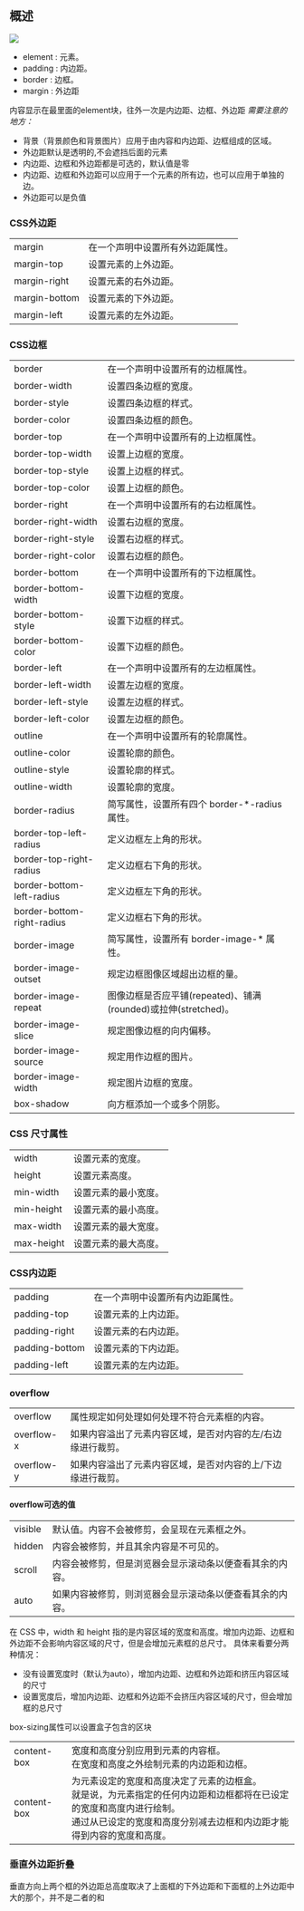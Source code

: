 ## 概述

<img src="http://www.w3school.com.cn//i/ct_boxmodel.gif" style="vertical-align:middle;"/>

+ element : 元素。
+ padding : 内边距。
+ border : 边框。
+ margin : 外边距

内容显示在最里面的element块，往外一次是内边距、边框、外边距
*需要注意的地方：*
+ 背景（背景颜色和背景图片）应用于由内容和内边距、边框组成的区域。
+ 外边距默认是透明的,不会遮挡后面的元素
+ 内边距、边框和外边距都是可选的，默认值是零
+ 内边距、边框和外边距可以应用于一个元素的所有边，也可以应用于单独的边。
+ 外边距可以是负值

### CSS外边距
<table>
<tbody>
<tr>
<td>margin</td>
<td>在一个声明中设置所有外边距属性。</td>
</tr>
<tr>
<td>margin-top</td>
<td>设置元素的上外边距。</td>
</tr>
<tr>
<td>margin-right</td>
<td>设置元素的右外边距。</td>
</tr>
<tr>
<td>margin-bottom</td>
<td>设置元素的下外边距。</td>
</tr>
<tr>
<td>margin-left</td>
<td>设置元素的左外边距。</td>
</tr>
</tbody>
</table>

### CSS边框
<table><tbody>
<tr><td>border</td><td>在一个声明中设置所有的边框属性。</td></tr>
<tr><td>border-width</td><td>设置四条边框的宽度。</td></tr>
<tr><td>border-style</td><td>设置四条边框的样式。</td></tr>
<tr><td>border-color</td><td>设置四条边框的颜色。</td></tr>
<tr><td>border-top</td><td>在一个声明中设置所有的上边框属性。</td></tr>
<tr><td>border-top-width</td><td>设置上边框的宽度。</td></tr>
<tr><td>border-top-style</td><td>设置上边框的样式。</td></tr>
<tr><td>border-top-color</td><td>设置上边框的颜色。</td></tr>
<tr><td>border-right</td><td>在一个声明中设置所有的右边框属性。</td></tr>
<tr><td>border-right-width</td><td>设置右边框的宽度。</td></tr>
<tr><td>border-right-style</td><td>设置右边框的样式。</td></tr>
<tr><td>border-right-color</td><td>设置右边框的颜色。</td></tr>
<tr><td>border-bottom</td><td>在一个声明中设置所有的下边框属性。</td></tr>
<tr><td>border-bottom-width</td><td>设置下边框的宽度。</td></tr>
<tr><td>border-bottom-style</td><td>设置下边框的样式。</td></tr>
<tr><td>border-bottom-color</td><td>设置下边框的颜色。</td></tr>
<tr><td>border-left</td><td>在一个声明中设置所有的左边框属性。</td></tr>
<tr><td>border-left-width</td><td>设置左边框的宽度。</td></tr>
<tr><td>border-left-style</td><td>设置左边框的样式。</td></tr>
<tr><td>border-left-color</td><td>设置左边框的颜色。</td></tr>
<tr><td>outline</td><td>在一个声明中设置所有的轮廓属性。</td></tr>
<tr><td>outline-color</td><td>设置轮廓的颜色。</td></tr>
<tr><td>outline-style</td><td>设置轮廓的样式。</td></tr>
<tr><td>outline-width</td><td>设置轮廓的宽度。</td></tr>
<tr><td>border-radius</td><td>简写属性，设置所有四个 border-*-radius 属性。</td></tr>
<tr><td>border-top-left-radius</td><td>定义边框左上角的形状。</td></tr>
<tr><td>border-top-right-radius</td><td>定义边框右下角的形状。</td></tr>
<tr><td>border-bottom-left-radius</td><td>定义边框左下角的形状。</td></tr>
<tr><td>border-bottom-right-radius</td><td>定义边框右下角的形状。</td></tr>
<tr><td>border-image</td><td>简写属性，设置所有 border-image-* 属性。</td></tr>
<tr><td>border-image-outset</td><td>规定边框图像区域超出边框的量。</td></tr>
<tr><td>border-image-repeat</td><td>图像边框是否应平铺(repeated)、铺满(rounded)或拉伸(stretched)。</td></tr>
<tr><td>border-image-slice</td><td>规定图像边框的向内偏移。</td></tr>
<tr><td>border-image-source</td><td>规定用作边框的图片。</td></tr>
<tr><td>border-image-width</td><td>规定图片边框的宽度。</td></tr>
<tr><td>box-shadow</td><td>向方框添加一个或多个阴影。</td></tr>
</tbody></table>

### CSS 尺寸属性
<table>
<tbody>
<tr>
<td>width</td>
<td>设置元素的宽度。</td>
</tr>
<tr>
<td>height</td>
<td>设置元素高度。</td>
</tr>
<tr>
<td>min-width</td>
<td>设置元素的最小宽度。</td>
</tr>
<tr>
<td>min-height</td>
<td>设置元素的最小高度。</td>
</tr>
<tr>
<td>max-width</td>
<td>设置元素的最大宽度。</td>
</tr>
<tr>
<td>max-height</td>
<td>设置元素的最大高度。</td>
</tr>
</tbody>
</table>

### CSS内边距
<table><tbody>
<tr><td>padding</td><td>在一个声明中设置所有内边距属性。</td></tr>
<tr><td>padding-top</td><td>设置元素的上内边距。</td></tr>
<tr><td>padding-right</td><td>设置元素的右内边距。</td></tr>
<tr><td>padding-bottom</td><td>设置元素的下内边距。</td></tr>
<tr><td>padding-left</td><td>设置元素的左内边距。</td></tr>
</tbody></table>

### overflow
<table><tbody>
<tr><td>overflow</td><td>属性规定如何处理如何处理不符合元素框的内容。</td></tr>
<tr><td>overflow-x</td><td>如果内容溢出了元素内容区域，是否对内容的左/右边缘进行裁剪。</td></tr>
<tr><td>overflow-y</td><td>如果内容溢出了元素内容区域，是否对内容的上/下边缘进行裁剪。</td></tr>
</tbody></table>

#### overflow可选的值
<table><tbody>
<tr><td>visible</td><td>默认值。内容不会被修剪，会呈现在元素框之外。</td></tr>
<tr><td>hidden</td><td>内容会被修剪，并且其余内容是不可见的。</td></tr>
<tr><td>scroll</td><td>内容会被修剪，但是浏览器会显示滚动条以便查看其余的内容。</td></tr>
<tr><td>auto</td><td>如果内容被修剪，则浏览器会显示滚动条以便查看其余的内容。</td></tr>
</tbody></table>

在 CSS 中，width 和 height 指的是内容区域的宽度和高度。增加内边距、边框和外边距不会影响内容区域的尺寸，但是会增加元素框的总尺寸。
具体来看要分两种情况：
+ 没有设置宽度时（默认为auto），增加内边距、边框和外边距和挤压内容区域的尺寸
+ 设置宽度后，增加内边距、边框和外边距不会挤压内容区域的尺寸，但会增加框的总尺寸

box-sizing属性可以设置盒子包含的区块
<table>
<tbody>
<tr>
<td>content-box</td>
<td>宽度和高度分别应用到元素的内容框。<br/>
在宽度和高度之外绘制元素的内边距和边框。</td>
</tr>
<tr>
<td>content-box</td>
<td>为元素设定的宽度和高度决定了元素的边框盒。<br/>
就是说，为元素指定的任何内边距和边框都将在已设定的宽度和高度内进行绘制。<br/>
通过从已设定的宽度和高度分别减去边框和内边距才能得到内容的宽度和高度。</td>
</tr>
</tbody>
</table>

### 垂直外边距折叠
垂直方向上两个框的外边距总高度取决了上面框的下外边距和下面框的上外边距中大的那个，并不是二者的和
